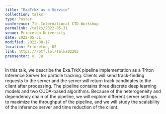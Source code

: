 ```yaml
---
title: "ExaTrkX as a Service"
collection: talks
type: Poster
conference: 7th International CTD Workshop
permalink: /talks/2022-05-31
venue: Princeton University
date: 2022-05-31
modified: 2022-08-17
location: Princeton, US
link: https://rotf.lol/talk202205
prensentor: X. Ju
---
```


In this talk, we describe the Exa.TrkX pipeline implementation as a Triton Inference Server for particle tracking. Clients will send track-finding requests to the server and the server will return track candidates to the client after processing. The pipeline contains three discrete deep learning models and two CUDA-based algorithms. Because of the heterogeneity and dependency chain of the pipeline, we will explore different server settings to maximize the throughput of the pipeline, and we will study the scalability of the inference server and time reduction of the client.